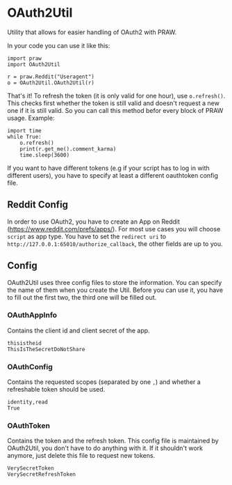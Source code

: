 # OAuth2Util
Utility that allows for easier handling of OAuth2 with PRAW.

In your code you can use it like this:

	import praw
	import OAuth2Util
	
	r = praw.Reddit("Useragent")
	o = OAuth2Util.OAuth2Util(r)

That's it! To refresh the token (it is only valid for one hour), use `o.refresh()`. This checks first whether the token is still valid and doesn't request a new one if it is still valid. So you can call this method befor every block of PRAW usage. Example:

	import time
	while True:
		o.refresh()
		print(r.get_me().comment_karma)
		time.sleep(3600)

If you want to have different tokens (e.g if your script has to log in with different users), you have to specify at least a different oauthtoken config file.

## Reddit Config
In order to use OAuth2, you have to create an App on Reddit (https://www.reddit.com/prefs/apps/). For most use cases you will choose `script` as app type. You have to set the `redirect uri` to `http://127.0.0.1:65010/authorize_callback`, the other fields are up to you.

## Config
OAuth2Util uses three config files to store the information. You can specify the name of them when you create the Util. Before you can use it, you have to fill out the first two, the third one will be filled out.

### OAuthAppInfo
Contains the client id and client secret of the app.

	thisistheid
	ThisIsTheSecretDoNotShare

### OAuthConfig
Contains the requested scopes (separated by one `,`) and whether a refreshable token should be used.

	identity,read
	True

### OAuthToken
Contains the token and the refresh token. This config file is maintained by OAuth2Util, you don't have to do anything with it. If it shouldn't work anymore, just delete this file to request new tokens.

	VerySecretToken
	VerySecretRefreshToken